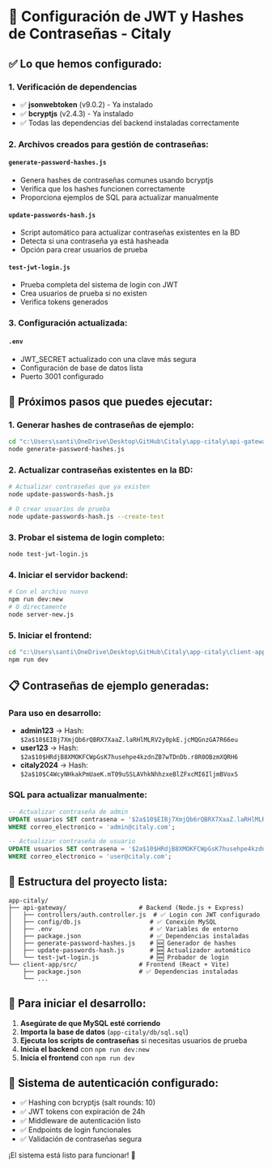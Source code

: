 # 🔐 Configuración de JWT y Hashes de Contraseñas - Citaly

## ✅ Lo que hemos configurado:

### 1. Verificación de dependencias
- ✅ **jsonwebtoken** (v9.0.2) - Ya instalado
- ✅ **bcryptjs** (v2.4.3) - Ya instalado
- ✅ Todas las dependencias del backend instaladas correctamente

### 2. Archivos creados para gestión de contraseñas:

#### `generate-password-hashes.js`
- Genera hashes de contraseñas comunes usando bcryptjs
- Verifica que los hashes funcionen correctamente
- Proporciona ejemplos de SQL para actualizar manualmente

#### `update-passwords-hash.js`
- Script automático para actualizar contraseñas existentes en la BD
- Detecta si una contraseña ya está hasheada
- Opción para crear usuarios de prueba

#### `test-jwt-login.js`
- Prueba completa del sistema de login con JWT
- Crea usuarios de prueba si no existen
- Verifica tokens generados

### 3. Configuración actualizada:

#### `.env`
- JWT_SECRET actualizado con una clave más segura
- Configuración de base de datos lista
- Puerto 3001 configurado

## 🚀 Próximos pasos que puedes ejecutar:

### 1. **Generar hashes de contraseñas de ejemplo:**
```bash
cd "c:\Users\santi\OneDrive\Desktop\GitHub\Citaly\app-citaly\api-gateway"
node generate-password-hashes.js
```

### 2. **Actualizar contraseñas existentes en la BD:**
```bash
# Actualizar contraseñas que ya existen
node update-passwords-hash.js

# O crear usuarios de prueba
node update-passwords-hash.js --create-test
```

### 3. **Probar el sistema de login completo:**
```bash
node test-jwt-login.js
```

### 4. **Iniciar el servidor backend:**
```bash
# Con el archivo nuevo
npm run dev:new
# O directamente
node server-new.js
```

### 5. **Iniciar el frontend:**
```bash
cd "c:\Users\santi\OneDrive\Desktop\GitHub\Citaly\app-citaly\client-app\src"
npm run dev
```

## 📋 Contraseñas de ejemplo generadas:

### Para uso en desarrollo:
- **admin123** → Hash: `$2a$10$EIBj7XmjQb6rQBRX7XaaZ.laRHlMLRV2y0pkE.jcMQGnzGA7R66eu`
- **user123** → Hash: `$2a$10$HRdjB8XMOKFCWpGsK7husehpe4kzdnZB7wTDnDb.r8R0OBzmXQRH6`
- **citaly2024** → Hash: `$2a$10$C4WcyNHkakPmUaeK.mT09uSSLAVhkNhhzxeBlZFxcMI6IljmBVoxS`

### SQL para actualizar manualmente:
```sql
-- Actualizar contraseña de admin
UPDATE usuarios SET contrasena = '$2a$10$EIBj7XmjQb6rQBRX7XaaZ.laRHlMLRV2y0pkE.jcMQGnzGA7R66eu' 
WHERE correo_electronico = 'admin@citaly.com';

-- Actualizar contraseña de usuario
UPDATE usuarios SET contrasena = '$2a$10$HRdjB8XMOKFCWpGsK7husehpe4kzdnZB7wTDnDb.r8R0OBzmXQRH6' 
WHERE correo_electronico = 'user@citaly.com';
```

## 🔧 Estructura del proyecto lista:

```
app-citaly/
├── api-gateway/                    # Backend (Node.js + Express)
│   ├── controllers/auth.controller.js  # ✅ Login con JWT configurado
│   ├── config/db.js                   # ✅ Conexión MySQL
│   ├── .env                           # ✅ Variables de entorno
│   ├── package.json                   # ✅ Dependencias instaladas
│   ├── generate-password-hashes.js    # 🆕 Generador de hashes
│   ├── update-passwords-hash.js       # 🆕 Actualizador automático
│   └── test-jwt-login.js              # 🆕 Probador de login
└── client-app/src/                 # Frontend (React + Vite)
    ├── package.json                # ✅ Dependencias instaladas
    └── ...
```

## 🎯 Para iniciar el desarrollo:

1. **Asegúrate de que MySQL esté corriendo**
2. **Importa la base de datos** (`app-citaly/db/sql.sql`)
3. **Ejecuta los scripts de contraseñas** si necesitas usuarios de prueba
4. **Inicia el backend** con `npm run dev:new`
5. **Inicia el frontend** con `npm run dev`

## 🔐 Sistema de autenticación configurado:

- ✅ Hashing con bcryptjs (salt rounds: 10)
- ✅ JWT tokens con expiración de 24h
- ✅ Middleware de autenticación listo
- ✅ Endpoints de login funcionales
- ✅ Validación de contraseñas segura

¡El sistema está listo para funcionar! 🚀
